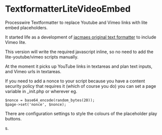 # TextformatterLiteVideoEmbed
Processwire Textformatter to replace Youtube and Vimeo links with lite embed placeholders.

It started life as a development of [jacmaes original text formatter](https://github.com/jacmaes/TextformatterLiteYouTubeEmbed) to include Vimeo lite.

This version will write the required javascript inline, so no need to add the lite-youtube/vimeo scripts manually.

At the moment it picks up YouTube links in textareas and plan text inputs, and Vimeo urls in textareas.

If you need to add a nonce to your script because you have a content security policy that requires it (which of course you do) you can set a page variable in _init.php or wherever eg.

    $nonce = base64_encode(random_bytes(20));
    $page->set('nonce', $nonce);

There are configuration settings to style the colours of the placeholder play buttons. 

s.
